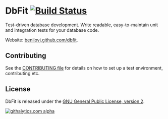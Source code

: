 # DbFit [![Build Status](https://travis-ci.org/benilovj/dbfit.png?branch=master)](https://travis-ci.org/benilovj/dbfit)

Test-driven database development. Write readable, easy-to-maintain unit and integration tests for your database code.

Website: [benilovj.github.com/dbfit](http://benilovj.github.com/dbfit/).

## Contributing

See the [CONTRIBUTING file](CONTRIBUTING.md) for details on how to set up a test environment, contributing etc.

## License

DbFit is released under the [GNU General Public License, version 2](http://www.gnu.org/licenses/gpl-2.0.txt).

[![githalytics.com alpha](https://cruel-carlota.pagodabox.com/ed067fb4af15878098fbee214e0356af "githalytics.com")](http://githalytics.com/benilovj/dbfit)
